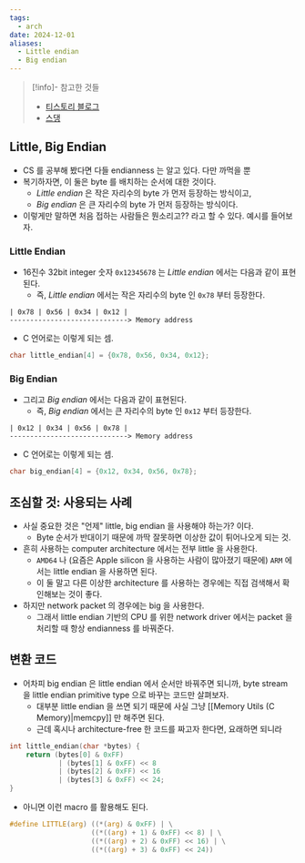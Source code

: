 ```yaml
---
tags:
  - arch
date: 2024-12-01
aliases:
  - Little endian
  - Big endian
---
```

> [!info]- 참고한 것들
> - [티스토리 블로그](https://softtone-someday.tistory.com/20)
> - [스댕](https://stackoverflow.com/a/13001446)

## Little, Big Endian

- CS 를 공부해 봤다면 다들 endianness 는 알고 있다. 다만 까먹을 뿐
- 복기하자면, 이 둘은 byte 를 배치하는 순서에 대한 것이다.
	- *Little endian* 은 작은 자리수의 byte 가 먼저 등장하는 방식이고,
	- *Big endian* 은 큰 자리수의 byte 가 먼저 등장하는 방식이다.
- 이렇게만 말하면 처음 접하는 사람들은 뭔소리고?? 라고 할 수 있다. 예시를 들어보자.

### Little Endian

- 16진수 32bit integer 숫자 `0x12345678` 는 *Little endian* 에서는 다음과 같이 표현된다.
	- 즉, *Little endian* 에서는 작은 자리수의 byte 인 `0x78` 부터 등장한다.

```
| 0x78 | 0x56 | 0x34 | 0x12 |
-----------------------------> Memory address
```

- C 언어로는 이렇게 되는 셈.

```C
char little_endian[4] = {0x78, 0x56, 0x34, 0x12};
```

### Big Endian

- 그리고 *Big endian* 에서는 다음과 같이 표현된다.
	- 즉, *Big endian* 에서는 큰 자리수의 byte 인 `0x12` 부터 등장한다.

```
| 0x12 | 0x34 | 0x56 | 0x78 |
-----------------------------> Memory address
```

- C 언어로는 이렇게 되는 셈.

```C
char big_endian[4] = {0x12, 0x34, 0x56, 0x78};
```

## 조심할 것: 사용되는 사례

- 사실 중요한 것은 "언제" little, big endian 을 사용해야 하는가? 이다.
	- Byte 순서가 반대이기 때문에 까딱 잘못하면 이상한 값이 튀어나오게 되는 것.
- 흔히 사용하는 computer architecture 에서는 전부 little 을 사용한다.
	- `AMD64` 나 (요즘은 Apple silicon 을 사용하는 사람이 많아졌기 때문에) `ARM` 에서는 little endian 을 사용하면 된다.
	- 이 둘 말고 다른 이상한 architecture 를 사용하는 경우에는 직접 검색해서 확인해보는 것이 좋다.
- 하지만 network packet 의 경우에는 big 을 사용한다.
	- 그래서 little endian 기반의 CPU 를 위한 network driver 에서는 packet 을 처리할 때 항상 endianness 를 바꿔준다.

## 변환 코드

- 어차피 big endian 은 little endian 에서 순서만 바꿔주면 되니까, byte stream 을 little endian primitive type 으로 바꾸는 코드만 살펴보자.
	- 대부분 little endian 을 쓰면 되기 때문에 사실 그냥 [[Memory Utils (C Memory)|memcpy]] 만 해주면 된다.
	- 근데 혹시나 architecture-free 한 코드를 짜고자 한다면, 요래하면 되니라

```c
int little_endian(char *bytes) {
	return (bytes[0] & 0xFF)
			| (bytes[1] & 0xFF) << 8
			| (bytes[2] & 0xFF) << 16
			| (bytes[3] & 0xFF) << 24;
}
```

- 아니면 이런 macro 를 활용해도 된다.

```C
#define LITTLE(arg) ((*(arg) & 0xFF) | \
					((*((arg) + 1) & 0xFF) << 8) | \
					((*((arg) + 2) & 0xFF) << 16) | \
					((*((arg) + 3) & 0xFF) << 24))
```